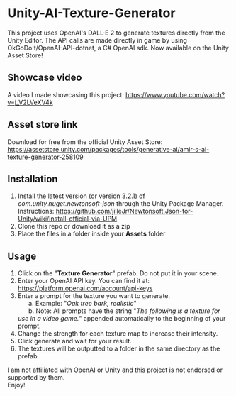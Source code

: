 # Unity-AI-Texture-Generator
This project uses OpenAI's DALL·E 2 to generate textures directly from the Unity Editor.
The API calls are made directly in game by using OkGoDoIt/OpenAI-API-dotnet, a C# OpenAI sdk. Now available on the Unity Asset Store!
## Showcase video
A video I made showcasing this project: https://www.youtube.com/watch?v=j_V2LVeXV4k
## Asset store link
Download for free from the official Unity Asset Store: https://assetstore.unity.com/packages/tools/generative-ai/amir-s-ai-texture-generator-258109
## Installation
1. Install the latest version (or version 3.2.1) of _com.unity.nuget.newtonsoft-json_ through the Unity Package Manager. Instructions: https://github.com/jilleJr/Newtonsoft.Json-for-Unity/wiki/Install-official-via-UPM
2. Clone this repo or download it as a zip
3. Place the files in a folder inside your **Assets** folder
## Usage
1. Click on the "**Texture Generator**" prefab. Do not put it in your scene.
2. Enter your OpenAI API key. You can find it at: https://platform.openai.com/account/api-keys
3. Enter a prompt for the texture you want to generate.\
&nbsp;&nbsp;&nbsp;&nbsp;&nbsp;&nbsp;a. Example: "_Oak tree bark, realistic_"\
&nbsp;&nbsp;&nbsp;&nbsp;&nbsp;&nbsp;b. Note: All prompts have the string "_The following is a texture for use in a video game._" appended automatically to the beginning of your prompt.
4. Change the strength for each texture map to increase their intensity.
5. Click generate and wait for your result.
6. The textures will be outputted to a folder in the same directory as the prefab.


I am not affiliated with OpenAI or Unity and this project is not endorsed or supported by them.\
Enjoy!
